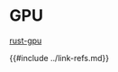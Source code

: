# GPU

[rust-gpu][rust-gpu]

[rust-gpu]: https://github.com/EmbarkStudios/rust-gpu
{{#include ../link-refs.md}}
